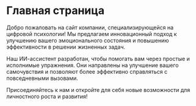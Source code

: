 # Главная страница 

Добро пожаловать на сайт компании, специализирующейся на цифровой психологии! Мы предлагаем инновационный подход к улучшению вашего эмоционального состояния и повышению эффективности в решении жизненных задач.

Наш ИИ-ассистент разработан, чтобы помогать вам через простые и исполнимые упражнения. Они направлены на улучшение вашего самочувствия и позволяют более эффективно справляться с повседневными вызовами.

Присоединяйтесь к нам и откройте для себя новые возможности для личностного роста и развития!
